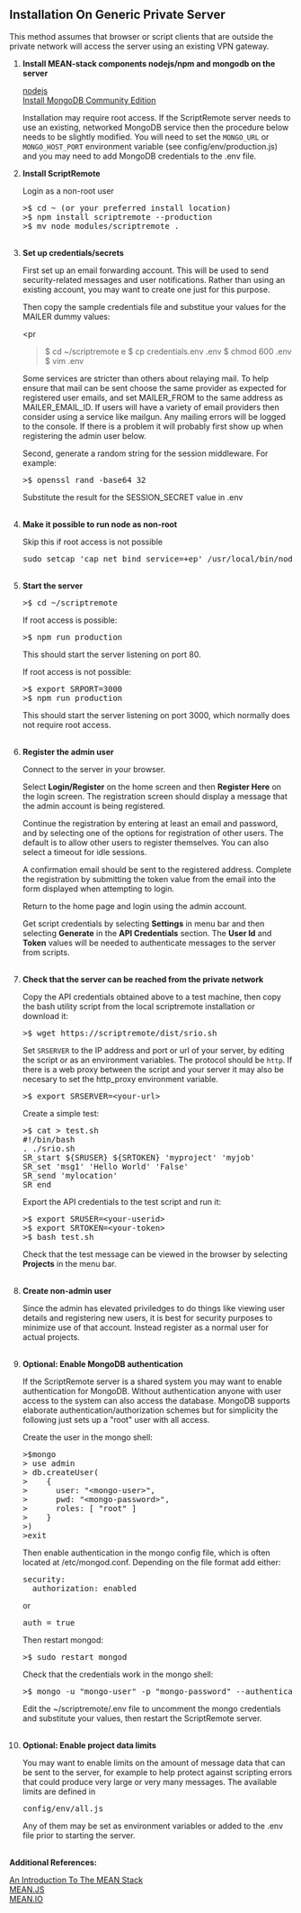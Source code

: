 
<h2>
Installation On Generic Private Server
</h2>
<p>
This method assumes that browser or script clients that are outside the
private network will access the server using an existing VPN gateway.

<ol>
<li>
<b>Install MEAN-stack components nodejs/npm and mongodb on the server</b>
<p>
<a href="https://nodejs.org/en">nodejs</a>
<br>
<a href="https://docs.mongodb.com/master/administration/install-community">Install MongoDB Community Edition</a>
<p>
Installation may require root access.
If the ScriptRemote server needs to use an existing, networked MongoDB service
then the procedure below needs to be slightly modified. You will need to set
the <code>MONGO_URL</code> or <code>MONGO_HOST_PORT</code> environment variable (see config/env/production.js)
and you may need to add MongoDB credentials to the .env file.
</li>

<li>
<b>Install ScriptRemote</b>
<p>
Login as a non-root user

<pre>
>$ cd ~ (or your preferred install location)
>$ npm install scriptremote --production
>$ mv node_modules/scriptremote .
</pre>
</li>
<br>

<li>
<b>Set up credentials/secrets</b>
<p>
First set up an email forwarding account. This will be used to 
send security-related messages and user notifications.
Rather than using an existing account, you may want to create one 
just for this purpose.
<p>
Then copy the sample credentials file and substitue your values 
for the MAILER dummy values:

<pr
>$ cd ~/scriptremote
e
>$ cp credentials.env .env
>$ chmod 600 .env
>$ vim .env
</pre>
<p>
Some services are stricter than others about relaying mail.
To help ensure that mail can be sent choose the same 
provider as expected for registered user emails, and set 
MAILER_FROM to the same address as MAILER_EMAIL_ID.
If users will have a variety of email providers then
consider using a service like mailgun.  Any mailing errors 
will be logged to the console.  If there is a problem it 
will probably first show up when registering the admin 
user below.
<p>

Second, generate a random string for the session middleware.
For example:

<pre>
>$ openssl rand -base64 32
</pre>

Substitute the result for the SESSION_SECRET value in .env
</li>
<br>

<li>
<b>Make it possible to run node as non-root</b>
<p>
Skip this if root access is not possible

<pre>
sudo setcap 'cap_net_bind_service=+ep' /usr/local/bin/node
</pre>

</li>
<br>

<li>
<b>Start the server</b>

<pre>
>$ cd ~/scriptremote
</pre>

If root access is possible:

<pre>
>$ npm run production
</pre>

This should start the server listening on port 80. 
<p>
If root access is not possible:

<pre>
>$ export SRPORT=3000 
>$ npm run production
</pre>

This should start the server listening on port 3000, which
normally does not require root access.
</li>
<br>

<li>
<b>Register the admin user</b>
<p>
Connect to the server in your browser.
<p>
Select <b>Login/Register</b> on the home screen and then
<b>Register Here</b> on the login screen. The registration screen should
display a message that the admin account is being registered. 
<p>
Continue the registration by entering at least an email and password,
and by selecting one of the options for registration of other users. The
default is to allow other users to register themselves. You can also
select a timeout for idle sessions.
<p>
A confirmation email should be sent to the registered address.
Complete the registration by submitting the token value from the 
email into the form displayed when attempting to login.
<p>
Return to the home page and login using the admin account.
<p>
Get script credentials by selecting <b>Settings</b> in menu bar and
then selecting <b>Generate</b> in the <b>API Credentials</b> section. The
<b>User Id</b> and <b>Token</b> values will be needed to authenticate messages
to the server from scripts.
</li>
<br>


<li>
<b>Check that the server can be reached from the private network</b>
<p>
Copy the API credentials obtained above to a test machine,
then copy the bash utility script from the local scriptremote 
installation or download it:

<pre>
>$ wget https://scriptremote/dist/srio.sh
</pre>

Set <code>SRSERVER</code> to the IP address and port or url of your server, by editing the script
or as an environment variables. The protocol should be <code>http</code>. If there is a web proxy between the 
script and your server it may also be necesary to set the http_proxy environment variable.

<pre>
>$ export SRSERVER=&lt;your-url&gt;
</pre>

Create a simple test:

<pre>
>$ cat > test.sh
#!/bin/bash
. ./srio.sh
SR_start ${SRUSER} ${SRTOKEN} 'myproject' 'myjob'
SR_set 'msg1' 'Hello World' 'False'
SR_send 'mylocation'
SR_end
</pre>

Export the API credentials to the test script and run it:

<pre>
>$ export SRUSER=&lt;your-userid&gt;
>$ export SRTOKEN=&lt;your-token&gt;
>$ bash test.sh
</pre>

Check that the test message can be viewed in the browser by
selecting <b>Projects</b> in the menu bar.
</li>
<br>

<li>
<b>Create non-admin user</b>
<p>
Since the admin has elevated priviledges to do things
like viewing user details and registering new users, it is best
for security purposes to minimize use of that account.
Instead register as a normal user for actual projects.
</li>
<br>

<li>
<b>Optional: Enable MongoDB authentication</b>
<p>
If the ScriptRemote server is a shared system you may want to enable authentication for
MongoDB. Without authentication anyone with user access to the
system can also access the database.
MongoDB supports elaborate authentication/authorization schemes
but for simplicity the following just sets up a "root" user
with all access.
<p>
Create the user in the mongo shell:

<pre>
>$mongo
> use admin
> db.createUser(
>    {
>      user: "&lt;mongo-user&gt;",
>      pwd: "&lt;mongo-password&gt;",
>      roles: [ "root" ]
>    }
>)
>exit
</pre>

Then enable authentication in the mongo config file, which is often
located at /etc/mongod.conf. Depending on the file format add either:

<pre>
security:
  authorization: enabled
</pre>

or

<pre>
auth = true
</pre>

Then restart mongod:

<pre>
>$ sudo restart mongod
</pre>

Check that the credentials work in the mongo shell:

<pre>
>$ mongo -u "mongo-user" -p "mongo-password" --authenticationDatabase "admin"
</pre>

Edit the ~/scriptremote/.env file to uncomment the mongo credentials
and substitute your values, then restart the ScriptRemote server.
</li>
<br>

<li>
<b>Optional: Enable project data limits</b>
<p>
You may want to enable limits on the amount of message data that can be
sent to the server, for example to help protect against scripting errors
that could produce very large or very many messages.
The available limits are defined in <pre>config/env/all.js</pre>
Any of them may be set as environment variables or added to the .env 
file prior to starting the server.
</li>
<br>
</ol>

<b>Additional References:</b>
<p>
<a href="https://www.sitepoint.com/introduction-mean-stack">An Introduction To The MEAN Stack</a>
<br>
<a href="http://meanjs.org">MEAN.JS</a>
<br>
<a href="http://mean.io">MEAN.IO</a>
<p>
